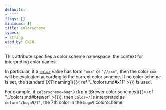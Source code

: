 ```yaml
---
defaults:
- '""'
flags: []
minimums: []
title: colorscheme
types:
- string
used_by: ENCG
---
```

This attribute specifies a color scheme namespace: the context for interpreting color names.

In particular, if a [`color`](/docs/attr-types/color/) value has form `"xxx"` or `"//xxx"`,
then the color `xxx` will be evaluated according to the current color scheme.
If no color scheme is set, the standard [X11 naming]({{< ref "../colors.md#x11" >}}) is used.

For example, if `colorscheme=bugn9` (from [Brewer color schemes]({{< ref "../colors.md#brewer" >}})), then `color=7` is interpreted as
`color="/bugn9/7"`, the 7th color in the `bugn9` colorscheme.
